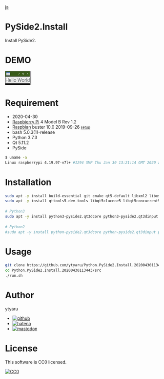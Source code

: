 [ja](./README.ja.md)

# PySide2.Install

Install PySide2.

# DEMO

![demo](doc/demo.png)

# Requirement

* <time datetime="2020-04-30T11:34:31+0900">2020-04-30</time>
* [Raspbierry Pi](https://ja.wikipedia.org/wiki/Raspberry_Pi) 4 Model B Rev 1.2
* [Raspbian](https://ja.wikipedia.org/wiki/Raspbian) buster 10.0 2019-09-26 <small>[setup](http://ytyaru.hatenablog.com/entry/2019/12/25/222222)</small>
* bash 5.0.3(1)-release
* Python 3.7.3
* Qt 5.11.2
* PySide

```sh
$ uname -a
Linux raspberrypi 4.19.97-v7l+ #1294 SMP Thu Jan 30 13:21:14 GMT 2020 armv7l GNU/Linux
```

# Installation

```sh
sudo apt -y install build-essential git cmake qt5-default libxml2 libxslt1.1 python-dev qtbase5-dev
sudo apt -y install qttools5-dev-tools libqt5clucene5 libqt5concurrent5 libqt5core5a libqt5dbus5 libqt5designer5 libqt5designercomponents5 libqt5feedback5 libqt5gui5 libqt5help5 libqt5multimedia5 libqt5network5 libqt5opengl5 libqt5opengl5-dev libqt5organizer5 libqt5positioning5 libqt5printsupport5 libqt5qml5 libqt5quick5 libqt5quickwidgets5 libqt5script5 libqt5scripttools5 libqt5sql5 libqt5sql5-sqlite libqt5svg5 libqt5test5 libqt5webkit5 libqt5widgets5 libqt5xml5 libqt5xmlpatterns5 libqt5xmlpatterns5-dev 

# Python3
sudo apt -y install python3-pyside2.qt3dcore python3-pyside2.qt3dinput python3-pyside2.qt3dlogic python3-pyside2.qt3drender python3-pyside2.qtcharts python3-pyside2.qtconcurrent python3-pyside2.qtcore python3-pyside2.qtgui python3-pyside2.qthelp python3-pyside2.qtlocation python3-pyside2.qtmultimedia python3-pyside2.qtmultimediawidgets python3-pyside2.qtnetwork python3-pyside2.qtopengl python3-pyside2.qtpositioning python3-pyside2.qtprintsupport python3-pyside2.qtqml python3-pyside2.qtquick python3-pyside2.qtquickwidgets python3-pyside2.qtscript python3-pyside2.qtscripttools python3-pyside2.qtsensors python3-pyside2.qtsql python3-pyside2.qtsvg python3-pyside2.qttest python3-pyside2.qttexttospeech python3-pyside2.qtuitools python3-pyside2.qtwebchannel python3-pyside2.qtwebsockets python3-pyside2.qtwidgets python3-pyside2.qtx11extras python3-pyside2.qtxml python3-pyside2.qtxmlpatterns python3-pyside2uic

# Python2
#sudo apt -y install python-pyside2.qt3dcore python-pyside2.qt3dinput python-pyside2.qt3dlogic python-pyside2.qt3drender python-pyside2.qtcharts python-pyside2.qtconcurrent python-pyside2.qtcore python-pyside2.qtgui python-pyside2.qthelp python-pyside2.qtlocation python-pyside2.qtmultimedia python-pyside2.qtmultimediawidgets python-pyside2.qtnetwork python-pyside2.qtopengl python-pyside2.qtpositioning python-pyside2.qtprintsupport python-pyside2.qtqml python-pyside2.qtquick python-pyside2.qtquickwidgets python-pyside2.qtscript python-pyside2.qtscripttools python-pyside2.qtsensors python-pyside2.qtsql python-pyside2.qtsvg python-pyside2.qttest python-pyside2.qttexttospeech python-pyside2.qtuitools python-pyside2.qtwebchannel python-pyside2.qtwebsockets python-pyside2.qtwidgets python-pyside2.qtx11extras python-pyside2.qtxml python-pyside2.qtxmlpatterns python-pyside2uic
```

# Usage

```sh
git clone https://github.com/ytyaru/Python.PySide2.Install.20200430113443
cd Python.PySide2.Install.20200430113443/src
./run.sh
```

# Author

ytyaru

* [![github](http://www.google.com/s2/favicons?domain=github.com)](https://github.com/ytyaru "github")
* [![hatena](http://www.google.com/s2/favicons?domain=www.hatena.ne.jp)](http://ytyaru.hatenablog.com/ytyaru "hatena")
* [![mastodon](http://www.google.com/s2/favicons?domain=mstdn.jp)](https://mstdn.jp/web/accounts/233143 "mastdon")

# License

This software is CC0 licensed.

[![CC0](http://i.creativecommons.org/p/zero/1.0/88x31.png "CC0")](http://creativecommons.org/publicdomain/zero/1.0/deed.en)

